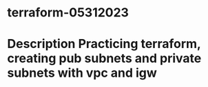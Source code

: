 # terraform-05312023

# Description Practicing terraform, creating pub subnets and private subnets with vpc and igw
